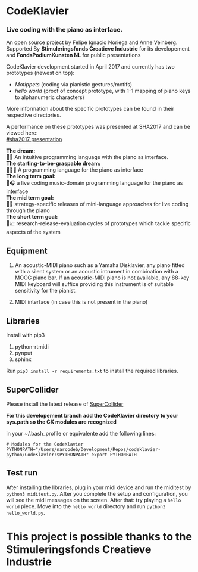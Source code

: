 # CodeKlavier
### Live coding with the piano as interface.

An open source project by Felipe Ignacio Noriega and Anne Veinberg. Supported By **Stimuleringsfonds Creatieve Industrie** for its developement and
**FondsPodiumKunsten NL** for public presentations

CodeKlavier development started in April 2017 and currently has two prototypes (newest on top):
+  *Motippets* (coding via pianistic gestures/motifs)
+ *hello world* (proof of concept prototype, with 1-1 mapping of piano keys to alphanumeric characters)

More information about the specific prototypes can be found in their respective directories.


A performance on these prototypes was presented at SHA2017 and can be viewed here:<br>
[#sha2017 presentation](https://www.youtube.com/embed/efU7trVAPvA?start=1213) <br>

<div class='dream'>
<div><strong>The dream:</strong></div><div>🐍🎹 An intuitive programming language with the piano as interface.</div></div>
<div class='dream'>
<div><strong>The starting-to-be-graspable dream:</strong></div><div>👩🏼‍💻 A programming language for the piano as interface</div></div>
<div class='dream'>
<div><strong>The long term goal:</strong></div><div>🎼🎧 a live coding music-domain programming language for the piano as interface</div></div>
<div class='dream'>
<div><strong>The mid term goal:</strong></div><div>💾📌 strategy-specific releases of mini-language approaches for live coding through the piano</div></div>
<div class='dream'>
<div><strong>The short term goal:</strong></div><div>📆📈 research-release-evaluation cycles of prototypes which tackle specific aspects of the system</div></div>


## Equipment
1. An acoustic-MIDI piano such as a Yamaha Disklavier, any piano fitted with a silent system or an acoustic intrument in combination with a MOOG piano bar. If an acoustic-MIDI piano is not available, any 88-key MIDI keyboard will suffice providing this instrument is of suitable sensitivity for the pianist.

2. MIDI interface (in case this is not present in the piano)

## Libraries
Install with pip3

1. python-rtmidi
2. pynput
3. sphinx

Run ``pip3 install -r requirements.txt`` to install the required libraries.

## SuperCollider

Please install the latest release of [SuperCollider](http://supercollider.github.io)

__For this developement branch add the CodeKlavier directory to your sys.path so the CK modules are recognized__

in your ~/.bash_profile or equivalente add the following lines:

`# Modules for the CodeKlavier
PYTHONPATH="/Users/narcodeb/Development/Repos/codeklavier-python/CodeKlavier:$PYTHONPATH"
export PYTHONPATH`

## Test run
After installing the libraries, plug in your midi device and run the miditest by ``python3 miditest.py``. After you complete the setup and configuration, you will see the midi messages on the screen. After that: try playing a ``hello world`` piece. Move into the ``hello world`` directory and run ``python3 hello_world.py``.

# This project is possible thanks to the Stimuleringsfonds Creatieve Industrie

